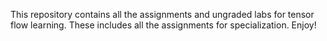 This repository contains all the assignments and ungraded labs for tensor flow learning. These includes all the assignments for specialization. Enjoy!
